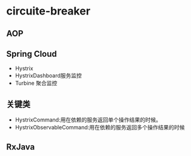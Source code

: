 # circuite-breaker
## AOP
## Spring Cloud
- Hystrix
- HystrixDashboard服务监控
- Turbine 聚合监控
## 关键类
- HystrixCommand:用在依赖的服务返回单个操作结果的时候。
- HystrixObservableCommand:用在依赖的服务返回多个操作结果的时候
## RxJava
